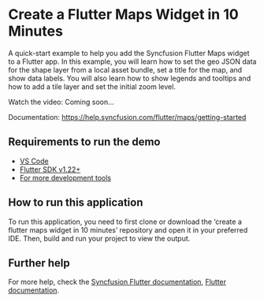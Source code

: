 # Create a Flutter Maps Widget in 10 Minutes

A quick-start example to help you add the Syncfusion Flutter Maps widget to a Flutter app. In this example, you will learn how to set the geo JSON data for the shape layer from a local asset bundle, set a title for the map, and show data labels. You will also learn how to show legends and tooltips and how to add a tile layer and set the initial zoom level.

Watch the video: Coming soon...

Documentation: https://help.syncfusion.com/flutter/maps/getting-started

## Requirements to run the demo
* [VS Code](https://code.visualstudio.com/download)
* [Flutter SDK v1.22+](https://flutter.dev/docs/development/tools/sdk/overview)
* [For more development tools](https://flutter.dev/docs/development/tools/devtools/overview)

## How to run this application
To run this application, you need to first clone or download the ‘create a flutter maps widget in 10 minutes’ repository and open it in your preferred IDE. Then, build and run your project to view the output.

## Further help
For more help, check the [Syncfusion Flutter documentation](https://help.syncfusion.com/flutter/introduction/overview),
 [Flutter documentation](https://flutter.dev/docs/get-started/install).
